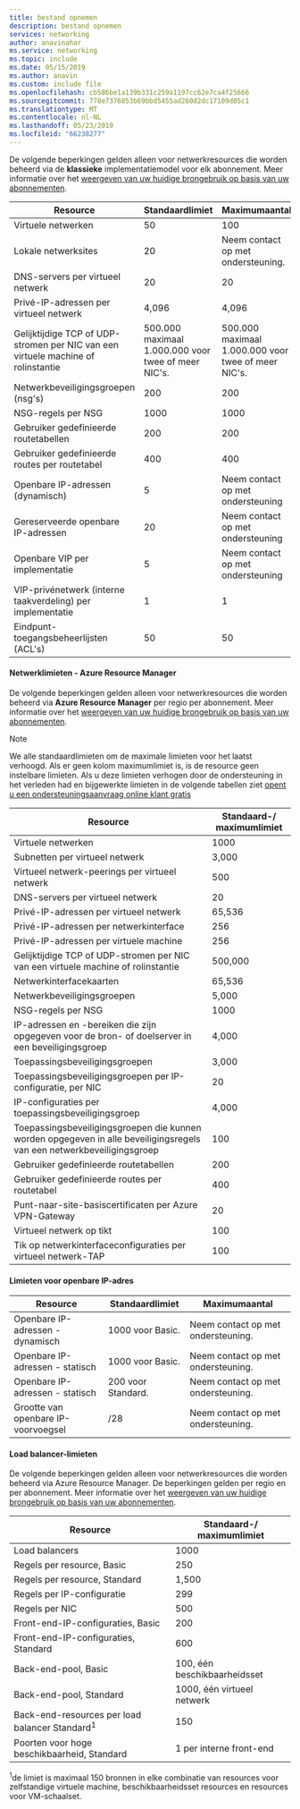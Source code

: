 ```yaml
---
title: bestand opnemen
description: bestand opnemen
services: networking
author: anavinahar
ms.service: networking
ms.topic: include
ms.date: 05/15/2019
ms.author: anavin
ms.custom: include file
ms.openlocfilehash: cb586be1a139b331c259a1197cc62e7ca4f25666
ms.sourcegitcommit: 778e7376853b69bbd5455ad260d2dc17109d05c1
ms.translationtype: MT
ms.contentlocale: nl-NL
ms.lasthandoff: 05/23/2019
ms.locfileid: "66238277"
---
```

<a name="virtual-networking-limits-classic"></a>De volgende beperkingen gelden alleen voor netwerkresources die worden beheerd via de **klassieke** implementatiemodel voor elk abonnement. Meer informatie over het [weergeven van uw huidige brongebruik op basis van uw abonnementen](../articles/networking/check-usage-against-limits.md).

| Resource | Standaardlimiet | Maximumaantal |
| --- | --- | --- |
| Virtuele netwerken |50 |100 |
| Lokale netwerksites |20 |Neem contact op met ondersteuning. |
| DNS-servers per virtueel netwerk |20 |20 |
| Privé-IP-adressen per virtueel netwerk |4,096 |4,096 |
| Gelijktijdige TCP of UDP-stromen per NIC van een virtuele machine of rolinstantie |500.000 maximaal 1.000.000 voor twee of meer NIC's. |500.000 maximaal 1.000.000 voor twee of meer NIC's. |
| Netwerkbeveiligingsgroepen (nsg's) |200 |200 |
| NSG-regels per NSG |1000 |1000 |
| Gebruiker gedefinieerde routetabellen |200 |200 |
| Gebruiker gedefinieerde routes per routetabel |400 |400 |
| Openbare IP-adressen (dynamisch) |5 |Neem contact op met ondersteuning |
| Gereserveerde openbare IP-adressen |20 |Neem contact op met ondersteuning |
| Openbare VIP per implementatie |5 |Neem contact op met ondersteuning |
| VIP-privénetwerk (interne taakverdeling) per implementatie |1 |1 |
| Eindpunt-toegangsbeheerlijsten (ACL's) |50 |50 |

#### <a name="azure-resource-manager-virtual-networking-limits"></a>Netwerklimieten - Azure Resource Manager
De volgende beperkingen gelden alleen voor netwerkresources die worden beheerd via **Azure Resource Manager** per regio per abonnement. Meer informatie over het [weergeven van uw huidige brongebruik op basis van uw abonnementen](../articles/networking/check-usage-against-limits.md).

> [!NOTE]
> We alle standaardlimieten om de maximale limieten voor het laatst verhoogd. Als er geen kolom maximumlimiet is, is de resource geen instelbare limieten. Als u deze limieten verhogen door de ondersteuning in het verleden had en bijgewerkte limieten in de volgende tabellen ziet [opent u een ondersteuningsaanvraag online klant gratis](../articles/azure-resource-manager/resource-manager-quota-errors.md)

| Resource | Standaard-/ maximumlimiet | 
| --- | --- |
| Virtuele netwerken |1000 |
| Subnetten per virtueel netwerk |3,000 |
| Virtueel netwerk-peerings per virtueel netwerk |500 |
| DNS-servers per virtueel netwerk |20 |
| Privé-IP-adressen per virtueel netwerk |65,536 |
| Privé-IP-adressen per netwerkinterface |256 |
| Privé-IP-adressen per virtuele machine |256 |
| Gelijktijdige TCP of UDP-stromen per NIC van een virtuele machine of rolinstantie |500,000 |
| Netwerkinterfacekaarten |65,536 |
| Netwerkbeveiligingsgroepen |5,000 |
| NSG-regels per NSG |1000 |
| IP-adressen en -bereiken die zijn opgegeven voor de bron- of doelserver in een beveiligingsgroep |4,000 |
| Toepassingsbeveiligingsgroepen |3,000 |
| Toepassingsbeveiligingsgroepen per IP-configuratie, per NIC |20 |
| IP-configuraties per toepassingsbeveiligingsgroep |4,000 |
| Toepassingsbeveiligingsgroepen die kunnen worden opgegeven in alle beveiligingsregels van een netwerkbeveiligingsgroep |100 |
| Gebruiker gedefinieerde routetabellen |200 |
| Gebruiker gedefinieerde routes per routetabel |400 |
| Punt-naar-site-basiscertificaten per Azure VPN-Gateway |20 |
| Virtueel netwerk op tikt |100 |
| Tik op netwerkinterfaceconfiguraties per virtueel netwerk-TAP |100 |

#### <a name="publicip-address"></a>Limieten voor openbare IP-adres
| Resource | Standaardlimiet | Maximumaantal |
| --- | --- | --- |
| Openbare IP-adressen - dynamisch | 1000 voor Basic. |Neem contact op met ondersteuning. |
| Openbare IP-adressen - statisch | 1000 voor Basic. |Neem contact op met ondersteuning. |
| Openbare IP-adressen - statisch | 200 voor Standard.|Neem contact op met ondersteuning. |
| Grootte van openbare IP-voorvoegsel | /28 | Neem contact op met ondersteuning. |

#### <a name="load-balancer"></a>Load balancer-limieten
De volgende beperkingen gelden alleen voor netwerkresources die worden beheerd via Azure Resource Manager. De beperkingen gelden per regio en per abonnement. Meer informatie over het [weergeven van uw huidige brongebruik op basis van uw abonnementen](../articles/networking/check-usage-against-limits.md).

| Resource | Standaard-/ maximumlimiet |
| --- | --- |
| Load balancers | 1000 | 
| Regels per resource, Basic | 250 |
| Regels per resource, Standard | 1,500 | 
| Regels per IP-configuratie | 299 |
| Regels per NIC | 500 |
| Front-end-IP-configuraties, Basic | 200 |
| Front-end-IP-configuraties, Standard | 600 |
| Back-end-pool, Basic | 100, één beschikbaarheidsset |
| Back-end-pool, Standard | 1000, één virtueel netwerk |
| Back-end-resources per load balancer Standard<sup>1</sup> | 150 |
| Poorten voor hoge beschikbaarheid, Standard | 1 per interne front-end |

<sup>1</sup>de limiet is maximaal 150 bronnen in elke combinatie van resources voor zelfstandige virtuele machine, beschikbaarheidsset resources en resources voor VM-schaalset.

